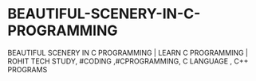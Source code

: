 # BEAUTIFUL-SCENERY-IN-C-PROGRAMMING
BEAUTIFUL SCENERY IN C PROGRAMMING | LEARN C PROGRAMMING | ROHIT TECH STUDY, #CODING ,#CPROGRAMMING, C LANGUAGE , C++ PROGRAMS
